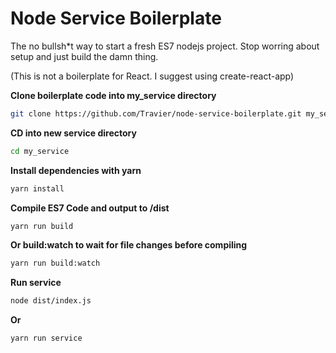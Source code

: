 # Node Service Boilerplate
The no bullsh*t way to start a fresh ES7 nodejs project. Stop worring about setup and just build the damn thing.

(This is not a boilerplate for React. I suggest using create-react-app)

**Clone boilerplate code into my_service directory**
```bash
git clone https://github.com/Travier/node-service-boilerplate.git my_service
```
**CD into new service directory**
```bash
cd my_service
```

**Install dependencies with yarn**
```bash
yarn install
```

**Compile ES7 Code and output to /dist**
```bash
yarn run build
```

**Or build:watch to wait for file changes before compiling**
```bash
yarn run build:watch
```
**Run service**
```bash
node dist/index.js
```
**Or**
```bash
yarn run service
```
